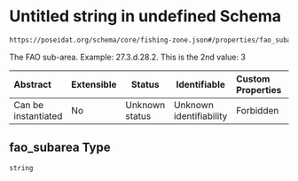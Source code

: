 # Untitled string in undefined Schema

```txt
https://poseidat.org/schema/core/fishing-zone.json#/properties/fao_subarea
```

The FAO sub-area. Example: 27.3.d.28.2. This is the 2nd value: 3


| Abstract            | Extensible | Status         | Identifiable            | Custom Properties | Additional Properties | Access Restrictions | Defined In                                                                   |
| :------------------ | ---------- | -------------- | ----------------------- | :---------------- | --------------------- | ------------------- | ---------------------------------------------------------------------------- |
| Can be instantiated | No         | Unknown status | Unknown identifiability | Forbidden         | Allowed               | none                | [fishing-zone.json\*](schemas/core/fishing-zone.json "open original schema") |

## fao_subarea Type

`string`
